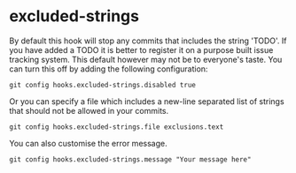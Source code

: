 # excluded-strings

By default this hook will stop any commits that includes the string 'TODO'. If you have added a TODO it is better to register it on a purpose built issue tracking system. This default however may not be to everyone's taste. You can turn this off by adding the following configuration:

```
git config hooks.excluded-strings.disabled true
```

Or you can specify a file which includes a new-line separated list of strings that should not be allowed in your commits.

```
git config hooks.excluded-strings.file exclusions.text
```

You can also customise the error message.

```
git config hooks.excluded-strings.message "Your message here"
```
